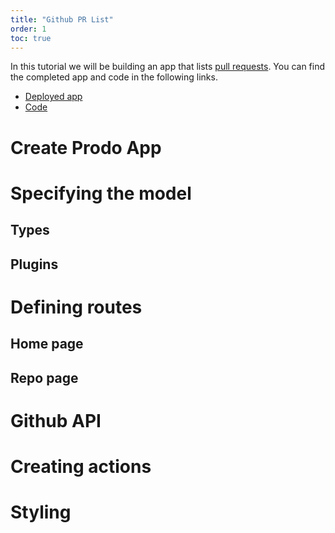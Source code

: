 ```yaml
---
title: "Github PR List"
order: 1
toc: true
---
```


In this tutorial we will be building an app that lists [pull
requests](https://help.github.com/en/articles/about-pull-requests). You can find
the completed app and code in the following links.

- [Deployed app](https://prodo-github-prs.netlify.com/)
- [Code](https://github.com/prodo-ai/github-prs)

# Create Prodo App

# Specifying the model

## Types

## Plugins

# Defining routes

## Home page

## Repo page

# Github API

# Creating actions

# Styling
